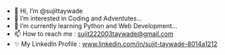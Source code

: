 - 👋 Hi, I’m @sujittaywade
- 👀 I’m interested in Coding and Adventutes...
- 🌱 I’m currently learning Python and Web Development...
- 📫 How to reach me : sujit222003taywade@gmail.com
- ✨ My LinkedIn Profile : www.linkedin.com/in/sujit-taywade-8014a1212

<!---
sujittaywade/sujittaywade is a ✨ special ✨ repository because its `README.md` (this file) appears on your GitHub profile.
You can click the Preview link to take a look at your changes.
--->
